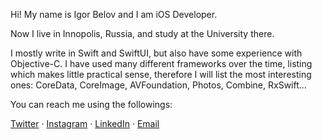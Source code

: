 Hi! My name is Igor Belov and I am iOS Developer.

Now I live in Innopolis, Russia, and study at the University there.

I mostly write in Swift and SwiftUI, but also have some experience with Objective-C. I have used many different frameworks over the time, listing which makes little practical sense, therefore I will list the most interesting ones: CoreData, CoreImage, AVFoundation, Photos, Combine, RxSwift...

You can reach me using the followings:

[Twitter](https://twitter.com/igooor_bb) · [Instagram](https://www.instagram.com/igooor_bb) · [LinkedIn](https://www.linkedin.com/in/igooorbb) · [Email](mailto:igooor.ww@gmail.com)
